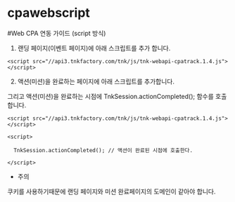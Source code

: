 # cpawebscript
#Web CPA 연동 가이드 (script 방식)

1. 랜딩 페이지(이벤트 페이지)에 아래 스크립트를 추가 합니다.

```
<script src="//api3.tnkfactory.com/tnk/js/tnk-webapi-cpatrack.1.4.js"></script>
```
2. 액션(미션)을 완료하는  페이지에 아래 스크립트를 추가합니다.

그리고 액션(미션)을 완료하는 시점에  TnkSession.actionCompleted(); 함수를 호출합니다.
```
<script src="//api3.tnkfactory.com/tnk/js/tnk-webapi-cpatrack.1.4.js"></script>

<script>

  TnkSession.actionCompleted(); // 액션이 완료된 시점에 호출한다.

</script>
```

* 주의

쿠키를 사용하기때문에 랜딩 페이지와 미션 완료페이지의 도메인이 같아야 합니다.
